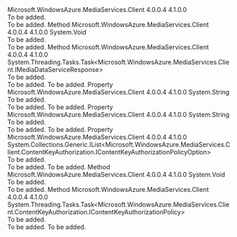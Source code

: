 <Type Name="IContentKeyAuthorizationPolicy" FullName="Microsoft.WindowsAzure.MediaServices.Client.ContentKeyAuthorization.IContentKeyAuthorizationPolicy">
  <TypeSignature Language="C#" Value="public interface IContentKeyAuthorizationPolicy" />
  <TypeSignature Language="ILAsm" Value=".class public interface auto ansi abstract IContentKeyAuthorizationPolicy" />
  <TypeSignature Language="DocId" Value="T:Microsoft.WindowsAzure.MediaServices.Client.ContentKeyAuthorization.IContentKeyAuthorizationPolicy" />
  <TypeSignature Language="VB.NET" Value="Public Interface IContentKeyAuthorizationPolicy" />
  <TypeSignature Language="F#" Value="type IContentKeyAuthorizationPolicy = interface" />
  <AssemblyInfo>
    <AssemblyName>Microsoft.WindowsAzure.MediaServices.Client</AssemblyName>
    <AssemblyVersion>4.0.0.4</AssemblyVersion>
    <AssemblyVersion>4.1.0.0</AssemblyVersion>
  </AssemblyInfo>
  <Interfaces />
  <Docs>
    <summary>To be added.</summary>
    <remarks>To be added.</remarks>
  </Docs>
  <Members>
    <Member MemberName="Delete">
      <MemberSignature Language="C#" Value="public void Delete ();" />
      <MemberSignature Language="ILAsm" Value=".method public hidebysig newslot virtual instance void Delete() cil managed" />
      <MemberSignature Language="DocId" Value="M:Microsoft.WindowsAzure.MediaServices.Client.ContentKeyAuthorization.IContentKeyAuthorizationPolicy.Delete" />
      <MemberSignature Language="VB.NET" Value="Public Sub Delete ()" />
      <MemberSignature Language="F#" Value="abstract member Delete : unit -&gt; unit" Usage="iContentKeyAuthorizationPolicy.Delete " />
      <MemberType>Method</MemberType>
      <AssemblyInfo>
        <AssemblyName>Microsoft.WindowsAzure.MediaServices.Client</AssemblyName>
        <AssemblyVersion>4.0.0.4</AssemblyVersion>
        <AssemblyVersion>4.1.0.0</AssemblyVersion>
      </AssemblyInfo>
      <ReturnValue>
        <ReturnType>System.Void</ReturnType>
      </ReturnValue>
      <Parameters />
      <Docs>
        <summary>To be added.</summary>
        <remarks>To be added.</remarks>
      </Docs>
    </Member>
    <Member MemberName="DeleteAsync">
      <MemberSignature Language="C#" Value="public System.Threading.Tasks.Task&lt;Microsoft.WindowsAzure.MediaServices.Client.IMediaDataServiceResponse&gt; DeleteAsync ();" />
      <MemberSignature Language="ILAsm" Value=".method public hidebysig newslot virtual instance class System.Threading.Tasks.Task`1&lt;class Microsoft.WindowsAzure.MediaServices.Client.IMediaDataServiceResponse&gt; DeleteAsync() cil managed" />
      <MemberSignature Language="DocId" Value="M:Microsoft.WindowsAzure.MediaServices.Client.ContentKeyAuthorization.IContentKeyAuthorizationPolicy.DeleteAsync" />
      <MemberSignature Language="VB.NET" Value="Public Function DeleteAsync () As Task(Of IMediaDataServiceResponse)" />
      <MemberSignature Language="F#" Value="abstract member DeleteAsync : unit -&gt; System.Threading.Tasks.Task&lt;Microsoft.WindowsAzure.MediaServices.Client.IMediaDataServiceResponse&gt;" Usage="iContentKeyAuthorizationPolicy.DeleteAsync " />
      <MemberType>Method</MemberType>
      <AssemblyInfo>
        <AssemblyName>Microsoft.WindowsAzure.MediaServices.Client</AssemblyName>
        <AssemblyVersion>4.0.0.4</AssemblyVersion>
        <AssemblyVersion>4.1.0.0</AssemblyVersion>
      </AssemblyInfo>
      <ReturnValue>
        <ReturnType>System.Threading.Tasks.Task&lt;Microsoft.WindowsAzure.MediaServices.Client.IMediaDataServiceResponse&gt;</ReturnType>
      </ReturnValue>
      <Parameters />
      <Docs>
        <summary>To be added.</summary>
        <returns>To be added.</returns>
        <remarks>To be added.</remarks>
      </Docs>
    </Member>
    <Member MemberName="Id">
      <MemberSignature Language="C#" Value="public string Id { get; }" />
      <MemberSignature Language="ILAsm" Value=".property instance string Id" />
      <MemberSignature Language="DocId" Value="P:Microsoft.WindowsAzure.MediaServices.Client.ContentKeyAuthorization.IContentKeyAuthorizationPolicy.Id" />
      <MemberSignature Language="VB.NET" Value="Public ReadOnly Property Id As String" />
      <MemberSignature Language="F#" Value="member this.Id : string" Usage="Microsoft.WindowsAzure.MediaServices.Client.ContentKeyAuthorization.IContentKeyAuthorizationPolicy.Id" />
      <MemberType>Property</MemberType>
      <AssemblyInfo>
        <AssemblyName>Microsoft.WindowsAzure.MediaServices.Client</AssemblyName>
        <AssemblyVersion>4.0.0.4</AssemblyVersion>
        <AssemblyVersion>4.1.0.0</AssemblyVersion>
      </AssemblyInfo>
      <ReturnValue>
        <ReturnType>System.String</ReturnType>
      </ReturnValue>
      <Docs>
        <summary>To be added.</summary>
        <value>To be added.</value>
        <remarks>To be added.</remarks>
      </Docs>
    </Member>
    <Member MemberName="Name">
      <MemberSignature Language="C#" Value="public string Name { get; set; }" />
      <MemberSignature Language="ILAsm" Value=".property instance string Name" />
      <MemberSignature Language="DocId" Value="P:Microsoft.WindowsAzure.MediaServices.Client.ContentKeyAuthorization.IContentKeyAuthorizationPolicy.Name" />
      <MemberSignature Language="VB.NET" Value="Public Property Name As String" />
      <MemberSignature Language="F#" Value="member this.Name : string with get, set" Usage="Microsoft.WindowsAzure.MediaServices.Client.ContentKeyAuthorization.IContentKeyAuthorizationPolicy.Name" />
      <MemberType>Property</MemberType>
      <AssemblyInfo>
        <AssemblyName>Microsoft.WindowsAzure.MediaServices.Client</AssemblyName>
        <AssemblyVersion>4.0.0.4</AssemblyVersion>
        <AssemblyVersion>4.1.0.0</AssemblyVersion>
      </AssemblyInfo>
      <ReturnValue>
        <ReturnType>System.String</ReturnType>
      </ReturnValue>
      <Docs>
        <summary>To be added.</summary>
        <value>To be added.</value>
        <remarks>To be added.</remarks>
      </Docs>
    </Member>
    <Member MemberName="Options">
      <MemberSignature Language="C#" Value="public System.Collections.Generic.IList&lt;Microsoft.WindowsAzure.MediaServices.Client.ContentKeyAuthorization.IContentKeyAuthorizationPolicyOption&gt; Options { get; }" />
      <MemberSignature Language="ILAsm" Value=".property instance class System.Collections.Generic.IList`1&lt;class Microsoft.WindowsAzure.MediaServices.Client.ContentKeyAuthorization.IContentKeyAuthorizationPolicyOption&gt; Options" />
      <MemberSignature Language="DocId" Value="P:Microsoft.WindowsAzure.MediaServices.Client.ContentKeyAuthorization.IContentKeyAuthorizationPolicy.Options" />
      <MemberSignature Language="VB.NET" Value="Public ReadOnly Property Options As IList(Of IContentKeyAuthorizationPolicyOption)" />
      <MemberSignature Language="F#" Value="member this.Options : System.Collections.Generic.IList&lt;Microsoft.WindowsAzure.MediaServices.Client.ContentKeyAuthorization.IContentKeyAuthorizationPolicyOption&gt;" Usage="Microsoft.WindowsAzure.MediaServices.Client.ContentKeyAuthorization.IContentKeyAuthorizationPolicy.Options" />
      <MemberType>Property</MemberType>
      <AssemblyInfo>
        <AssemblyName>Microsoft.WindowsAzure.MediaServices.Client</AssemblyName>
        <AssemblyVersion>4.0.0.4</AssemblyVersion>
        <AssemblyVersion>4.1.0.0</AssemblyVersion>
      </AssemblyInfo>
      <ReturnValue>
        <ReturnType>System.Collections.Generic.IList&lt;Microsoft.WindowsAzure.MediaServices.Client.ContentKeyAuthorization.IContentKeyAuthorizationPolicyOption&gt;</ReturnType>
      </ReturnValue>
      <Docs>
        <summary>To be added.</summary>
        <value>To be added.</value>
        <remarks>To be added.</remarks>
      </Docs>
    </Member>
    <Member MemberName="Update">
      <MemberSignature Language="C#" Value="public void Update ();" />
      <MemberSignature Language="ILAsm" Value=".method public hidebysig newslot virtual instance void Update() cil managed" />
      <MemberSignature Language="DocId" Value="M:Microsoft.WindowsAzure.MediaServices.Client.ContentKeyAuthorization.IContentKeyAuthorizationPolicy.Update" />
      <MemberSignature Language="VB.NET" Value="Public Sub Update ()" />
      <MemberSignature Language="F#" Value="abstract member Update : unit -&gt; unit" Usage="iContentKeyAuthorizationPolicy.Update " />
      <MemberType>Method</MemberType>
      <AssemblyInfo>
        <AssemblyName>Microsoft.WindowsAzure.MediaServices.Client</AssemblyName>
        <AssemblyVersion>4.0.0.4</AssemblyVersion>
        <AssemblyVersion>4.1.0.0</AssemblyVersion>
      </AssemblyInfo>
      <ReturnValue>
        <ReturnType>System.Void</ReturnType>
      </ReturnValue>
      <Parameters />
      <Docs>
        <summary>To be added.</summary>
        <remarks>To be added.</remarks>
      </Docs>
    </Member>
    <Member MemberName="UpdateAsync">
      <MemberSignature Language="C#" Value="public System.Threading.Tasks.Task&lt;Microsoft.WindowsAzure.MediaServices.Client.ContentKeyAuthorization.IContentKeyAuthorizationPolicy&gt; UpdateAsync ();" />
      <MemberSignature Language="ILAsm" Value=".method public hidebysig newslot virtual instance class System.Threading.Tasks.Task`1&lt;class Microsoft.WindowsAzure.MediaServices.Client.ContentKeyAuthorization.IContentKeyAuthorizationPolicy&gt; UpdateAsync() cil managed" />
      <MemberSignature Language="DocId" Value="M:Microsoft.WindowsAzure.MediaServices.Client.ContentKeyAuthorization.IContentKeyAuthorizationPolicy.UpdateAsync" />
      <MemberSignature Language="VB.NET" Value="Public Function UpdateAsync () As Task(Of IContentKeyAuthorizationPolicy)" />
      <MemberSignature Language="F#" Value="abstract member UpdateAsync : unit -&gt; System.Threading.Tasks.Task&lt;Microsoft.WindowsAzure.MediaServices.Client.ContentKeyAuthorization.IContentKeyAuthorizationPolicy&gt;" Usage="iContentKeyAuthorizationPolicy.UpdateAsync " />
      <MemberType>Method</MemberType>
      <AssemblyInfo>
        <AssemblyName>Microsoft.WindowsAzure.MediaServices.Client</AssemblyName>
        <AssemblyVersion>4.0.0.4</AssemblyVersion>
        <AssemblyVersion>4.1.0.0</AssemblyVersion>
      </AssemblyInfo>
      <ReturnValue>
        <ReturnType>System.Threading.Tasks.Task&lt;Microsoft.WindowsAzure.MediaServices.Client.ContentKeyAuthorization.IContentKeyAuthorizationPolicy&gt;</ReturnType>
      </ReturnValue>
      <Parameters />
      <Docs>
        <summary>To be added.</summary>
        <returns>To be added.</returns>
        <remarks>To be added.</remarks>
      </Docs>
    </Member>
  </Members>
</Type>